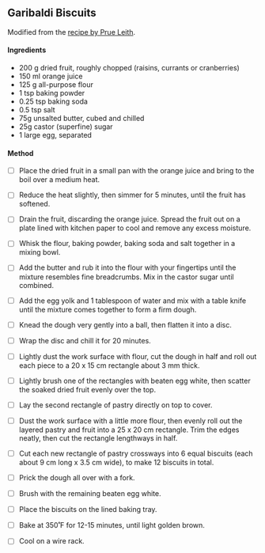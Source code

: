 ## Garibaldi Biscuits

Modified from the [recipe by Prue Leith](https://thegreatbritishbakeoff.co.uk/recipes/all/prue-leith-garibaldi-biscuits/).




#### Ingredients

- 200 g dried fruit, roughly chopped (raisins, currants or cranberries)
- 150 ml orange juice
- 125 g all-purpose flour
- 1 tsp baking powder
- 0.25 tsp baking soda
- 0.5 tsp salt
- 75g unsalted butter, cubed and chilled
- 25g castor (superfine) sugar
- 1 large egg, separated

#### Method

- [ ] Place the dried fruit in a small pan with the orange juice and bring to the boil over a medium heat. 
- [ ] Reduce the heat slightly, then simmer for 5 minutes, until the fruit has softened. 
- [ ] Drain the fruit, discarding the orange juice. Spread the fruit out on a plate lined with kitchen paper to cool and remove any excess moisture.
- [ ] Whisk the flour, baking powder, baking soda and salt together in a mixing bowl. 
- [ ] Add the butter and rub it into the flour with your fingertips until the mixture resembles fine breadcrumbs. Mix in the castor sugar until combined.
- [ ] Add the egg yolk and 1 tablespoon of water and mix with a table knife until the mixture comes together to form a firm dough. 
- [ ] Knead the dough very gently into a ball, then flatten it into a disc. 
- [ ] Wrap the disc and chill it for 20 minutes.
- [ ] Lightly dust the work surface with flour, cut the dough in half and roll out each piece to a 20 x 15 cm rectangle about 3 mm thick.
- [ ] Lightly brush one of the rectangles with beaten egg white, then scatter the soaked dried fruit evenly over the top. 
- [ ] Lay the second rectangle of pastry directly on top to cover.
- [ ] Dust the work surface with a little more flour, then evenly roll out the layered pastry and fruit into a 25 x 20 cm rectangle. Trim the edges neatly, then cut the rectangle lengthways in half. 
- [ ] Cut each new rectangle of pastry crossways into 6 equal biscuits (each about 9 cm long x 3.5 cm wide), to make 12 biscuits in total. 
- [ ] Prick the dough all over with a fork.
- [ ] Brush with the remaining beaten egg white.
- [ ] Place the biscuits on the lined baking tray. 
- [ ] Bake at 350˚F for 12-15 minutes, until light golden brown. 
- [ ] Cool on a wire rack.

